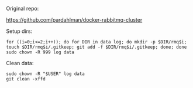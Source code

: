 Original repo:

https://github.com/pardahlman/docker-rabbitmq-cluster

Setup dirs:

```
for ((i=0;i<=2;i++)); do for DIR in data log; do mkdir -p $DIR/rmq$i; touch $DIR/rmq$i/.gitkeep; git add -f $DIR/rmq$i/.gitkeep; done; done
sudo chown -R 999 log data
```

Clean data:

```
sudo chown -R "$USER" log data
git clean -xffd
```

